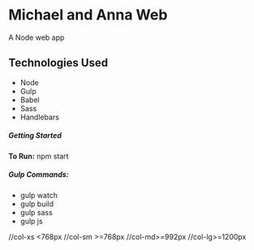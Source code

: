 Michael and Anna Web
====================

A Node web app

Technologies Used
-------------
* Node
* Gulp
* Babel
* Sass
* Handlebars

##### Getting Started
**To Run:** npm start

##### Gulp Commands:
* gulp watch
* gulp build
* gulp sass
* gulp js

//col-xs <768px
//col-sm >=768px
//col-md>=992px
//col-lg>=1200px